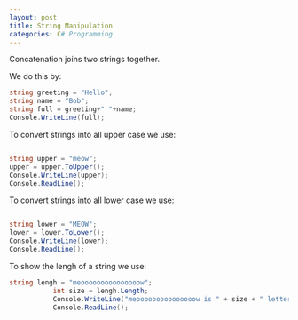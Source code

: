 ```yaml
--- 
layout: post
title: String Manipulation
categories: C# Programming
---
```

 
 Concatenation joins two strings together.
 
 We do this by:
 
 ```csharp
 string greeting = "Hello";
 string name = "Bob";
 string full = greeting+" "+name;
 Console.WriteLine(full);
 
 ```
 
 To convert strings into all upper case we use:
 
 ```csharp
 
 string upper = "meow";
 upper = upper.ToUpper();
 Console.WriteLine(upper);
 Console.ReadLine();


 ```
 
 
 To convert strings into all lower case we use:
 
 ```csharp
 
 string lower = "MEOW";
 lower = lower.ToLower();
 Console.WriteLine(lower);
 Console.ReadLine();
 
 ```
 
 To show the lengh of a string we use:
 
 ```csharp
 string lengh = "meooooooooooooooow";
            int size = lengh.Length;
            Console.WriteLine("meooooooooooooooow is " + size + " letters long");
            Console.ReadLine();
 
 ```
